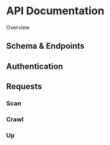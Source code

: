 # API Documentation

Overview

## Schema & Endpoints

## Authentication

## Requests

### Scan

### Crawl

### Up
